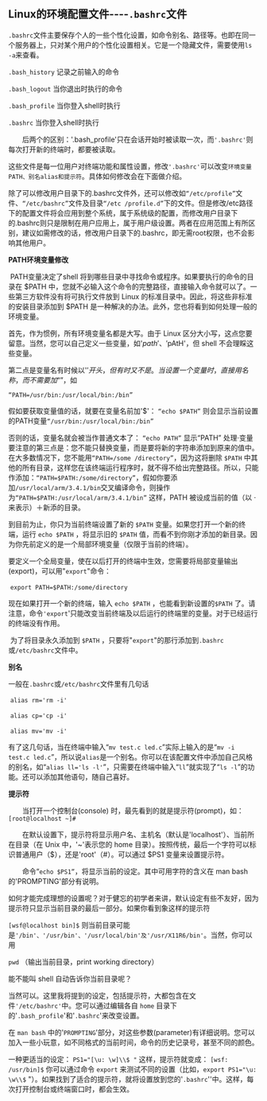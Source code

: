 ## Linux的环境配置文件----`.bashrc`文件

`.bashrc`文件主要保存个人的一些个性化设置，如命令别名、路径等。也即在同一个服务器上，只对某个用户的个性化设置相关。它是一个隐藏文件，需要使用`ls -a`来查看。

 `.bash_history`  记录之前输入的命令

  `.bash_logout`  当你退出时执行的命令

  `.bash_profile`  当你登入shell时执行

  `.bashrc`       当你登入shell时执行

　　后两个的区别：'.bash_profile'只在会话开始时被读取一次，而`'.bashrc'`则每次打开新的终端时，都要被读取。

   这些文件是每一位用户对终端功能和属性设置，修改`'.bashrc'`可以改变`环境变量PATH、别名alias和提示符`。具体如何修改会在下面做介绍。

   除了可以修改用户目录下的.bashrc文件外，还可以修改如`“/etc/profile”`文件、`“/etc/bashrc”`文件及目录`“/etc /profile.d”`下的文件。但是修改/etc路径下的配置文件将会应用到整个系统，属于系统级的配置，而修改用户目录下的.bashrc则只是限制在用户应用上，属于用户级设置。两者在应用范围上有所区别，建议如需修改的话，修改用户目录下的.bashrc，即无需root权限，也不会影响其他用户。

**PATH环境变量修改**

​    PATH变量决定了shell 将到哪些目录中寻找命令或程序。如果要执行的命令的目录在 $PATH 中，您就不必输入这个命令的完整路径，直接输入命令就可以了。一些第三方软件没有将可执行文件放到 Linux 的标准目录中。因此，将这些非标准的安装目录添加到 $PATH 是一种解决的办法。此外，您也将看到如何处理一般的环境变量。

首先，作为惯例，所有环境变量名都是大写。由于 Linux 区分大小写，这点您要留意。当然，您可以自己定义一些变量，如'$path'、'$pAtH'，但 shell 不会理睬这些变量。

第二点是变量名有时候以'$'开头，但有时又不是。当设置一个变量时，直接用名称，而不需要加“$”，如

`“PATH=/usr/bin:/usr/local/bin:/bin”`

假如要获取变量值的话，就要在变量名前加'$'：
    `“echo $PATH”`
    则会显示当前设置的PATH变量`“/usr/bin:/usr/local/bin:/bin”`

否则的话，变量名就会被当作普通文本了：
    `“echo PATH”`
    显示“PATH”
    处理·变量要注意的第三点是：您不能只替换变量，而是要将新的字符串添加到原来的值中。在大多数情况下，您不能用`“PATH=/some /directory”`，因为这将删除 `$PATH` 中其他的所有目录，这样您在该终端运行程序时，就不得不给出完整路径。所以，只能作添加：`“PATH=$PATH:/some/directory”`，假如你要添加`/usr/local/arm/3.4.1/bin`交叉编译命令，则操作为`“PATH=$PATH:/usr/local/arm/3.4.1/bin”`
这样，PATH 被设成当前的值（以 ·来表示）＋新添的目录。

到目前为止，你只为当前终端设置了新的 `$PATH` 变量。如果您打开一个新的终端，运行 `echo $PATH` ，将显示旧的 `$PATH` 值，而看不到你刚才添加的新目录。因为你先前定义的是一个局部环境变量（仅限于当前的终端）。

要定义一个全局变量，使在以后打开的终端中生效，您需要将局部变量输出(export)，可以用"`export`"命令：

​    `export PATH=$PATH:/some/directory`

现在如果打开一个新的终端，输入 `echo $PATH` ，也能看到新设置的`$PATH` 了。请注意，命令`'export`'只能改变当前终端及以后运行的终端里的变量。对于已经运行的终端没有作用。

​    为了将目录永久添加到 `$PATH` ，只要将"`export`"的那行添加到`.bashrc`或`/etc/bashrc`文件中。



**别名**

​    一般在`.bashrc`或`/etc/bashrc`文件里有几句话

​    `alias rm='rm -i'`

​    `alias cp='cp -i'`

​    `alias mv='mv -i'`

​    有了这几句话，当在终端中输入“`mv test.c led.c`”实际上输入的是“`mv -i test.c led.c`”，所以说`alias`是一个别名。你可以在该配置文件中添加自己风格的别名，如“`alias ll='ls -l'`”，只需要在终端中输入“`ll`”就实现了“`ls -l`”的功能。还可以添加其他语句，随自己喜好。

 **提示符**

　　当打开一个控制台(console) 时，最先看到的就是提示符(prompt)，如：`[root@localhost ~]#`

　　在默认设置下，提示符将显示用户名、主机名（默认是'localhost'）、当前所在目录（在 Unix 中，'~'表示您的 home 目录）。按照传统，最后一个字符可以标识普通用户（$），还是'root'（#）。可以通过 $PS1 变量来设置提示符。

　　命令“`echo $PS1”`，将显示当前的设定。其中可用字符的含义在 man bash 的'PROMPTING'部分有说明。

如何才能完成理想的设置呢？对于健忘的初学者来讲，默认设定有些不友好，因为提示符只显示当前目录的最后一部分。如果你看到象这样的提示符

   `[wsf@localhost bin]$`
   则当前目录可能是`'/bin'、'/usr/bin'、'/usr/local/bin'及'/usr/X11R6/bin'`。当然，你可以用

`pwd` （输出当前目录，print working directory）

能不能叫 shell 自动告诉你当前目录呢？

当然可以。这里我将提到的设定，包括提示符，大都包含在文件`'/etc/bashrc'`中。您可以通过编辑各自 `home` 目录下的'`.bash_profile`'和'`.bashrc`'来改变设置。

在 `man bash` 中的'`PROMPTING`'部分，对这些参数(parameter)有详细说明。您可以加入一些小玩意，如不同格式的当前时间，命令的历史记录号，甚至不同的颜色。

一种更适当的设定：
    `PS1="[\u: \w]\\$ "`
   这样，提示符就变成：
   `[wsf: /usr/bin]$`
   你可以通过命令 `export` 来测试不同的设置（比如，`export PS1="\u: \w\\$` "）。如果找到了适合的提示符，就将设置放到您的'`.bashrc`''中。这样，每次打开控制台或终端窗口时，都会生效。

